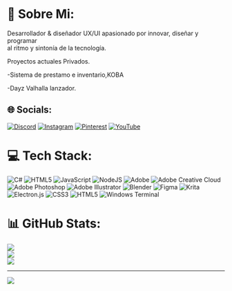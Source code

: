 # 💫 Sobre Mi:
Desarrollador & diseñador UX/UI apasionado por innovar, diseñar y programar<br>al ritmo y sintonía de la tecnología.

Proyectos actuales Privados.

-Sistema de prestamo e inventario,KOBA

-Dayz Valhalla lanzador.

## 🌐 Socials:
[![Discord](https://img.shields.io/badge/Discord-%237289DA.svg?logo=discord&logoColor=white)](https://discord.gg/Code#4460) [![Instagram](https://img.shields.io/badge/Instagram-%23E4405F.svg?logo=Instagram&logoColor=white)](https://instagram.com/Ultimo_David) [![Pinterest](https://img.shields.io/badge/Pinterest-%23E60023.svg?logo=Pinterest&logoColor=white)](https://pinterest.com/Ulimo_David) [![YouTube](https://img.shields.io/badge/YouTube-%23FF0000.svg?logo=YouTube&logoColor=white)](https://youtube.com/@Ulimo_David) 

# 💻 Tech Stack:
![C#](https://img.shields.io/badge/c%23-%23239120.svg?style=for-the-badge&logo=csharp&logoColor=white) ![HTML5](https://img.shields.io/badge/html5-%23E34F26.svg?style=for-the-badge&logo=html5&logoColor=white) ![JavaScript](https://img.shields.io/badge/javascript-%23323330.svg?style=for-the-badge&logo=javascript&logoColor=%23F7DF1E) ![NodeJS](https://img.shields.io/badge/node.js-6DA55F?style=for-the-badge&logo=node.js&logoColor=white) ![Adobe](https://img.shields.io/badge/adobe-%23FF0000.svg?style=for-the-badge&logo=adobe&logoColor=white) ![Adobe Creative Cloud](https://img.shields.io/badge/Adobe%20Creative%20Cloud-DA1F26.svg?style=for-the-badge&logo=Adobe%20Creative%20Cloud&logoColor=white) ![Adobe Photoshop](https://img.shields.io/badge/adobe%20photoshop-%2331A8FF.svg?style=for-the-badge&logo=adobe%20photoshop&logoColor=white) ![Adobe Illustrator](https://img.shields.io/badge/adobe%20illustrator-%23FF9A00.svg?style=for-the-badge&logo=adobe%20illustrator&logoColor=white) ![Blender](https://img.shields.io/badge/blender-%23F5792A.svg?style=for-the-badge&logo=blender&logoColor=white) ![Figma](https://img.shields.io/badge/figma-%23F24E1E.svg?style=for-the-badge&logo=figma&logoColor=white) ![Krita](https://img.shields.io/badge/Krita-203759?style=for-the-badge&logo=krita&logoColor=EEF37B) ![Electron.js](https://img.shields.io/badge/Electron-191970?style=for-the-badge&logo=Electron&logoColor=white) ![CSS3](https://img.shields.io/badge/css3-%231572B6.svg?style=for-the-badge&logo=css3&logoColor=white) ![HTML5](https://img.shields.io/badge/html5-%23E34F26.svg?style=for-the-badge&logo=html5&logoColor=white) ![Windows Terminal](https://img.shields.io/badge/Windows%20Terminal-%234D4D4D.svg?style=for-the-badge&logo=windows-terminal&logoColor=white)
# 📊 GitHub Stats:
![](https://github-readme-stats.vercel.app/api?username=Bing-David&theme=dark&hide_border=true&include_all_commits=true&count_private=false)<br/>
![](https://github-readme-streak-stats.herokuapp.com/?user=Bing-David&theme=dark&hide_border=true)<br/>
![](https://github-readme-stats.vercel.app/api/top-langs/?username=Bing-David&theme=dark&hide_border=true&include_all_commits=true&count_private=false&layout=compact)

---
[![](https://visitcount.itsvg.in/api?id=Bing-David&icon=3&color=0)](https://visitcount.itsvg.in)

<!-- Proudly created with GPRM ( https://gprm.itsvg.in ) -->
